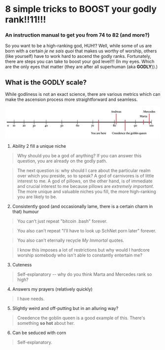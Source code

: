 # 8 simple tricks to BOOST your godly rank!!11!!!
### An instruction manual to get you from 74 to 82 (and more?)

So you want to be a high-ranking god, HUH!? Well, while some of us are born with a certain *je ne sais quoi* that makes us worthy of worship, others (like yourself) have to work hard to ascend the godly ranks. Fortunately, there are steps you can take to boost your god level!!! (In my eyes. Which are the only eyes that matter (they are after all superhuman (aka **GODLY**)).)

## What is the GODLY scale?
While godliness is not an exact science, there are various metrics which can make the ascension process more straightforward and seamless.


![Godliness isn't an exact science, but there are various metrics which can make the ascension process more straightforward and seamless.!](/how2begodly.png "The Approximate Godly Scale")

1. Ability 2 fill a unique niche


  > Why should you be a god of anything? If you can answer this question, you are already on the godly path. 
  
  > The next question is: why should I care about the particular realm over which you preside, so to speak? A god of carnivores is of little interest to me. A god of pillows, on the other hand, is of immediate and crucial interest to me because pillows are *extremely important*. The more unique and valuable niches you fill, the more high-ranking you are likely to be. 


2.  Consistently good (and occasionally lame, there is a certain charm in that) humour

  > You can't just repeat "bitcoin .bash" forever.

  > You also can't repeat "I'll have to look up SchNet porn later" forever.

  > You also can't eternally recycle *My Immortal* quotes.

  > I know this imposes a lot of restrictions but why would I hardcore worship somebody who isn't able to constantly entertain me?


3. Cuteness

  > Self-explanatory -- why do you think Marta and Mercedes rank so high?


4. Answers my prayers (relatively quickly)

  > I have needs. 


5. Slightly weird and off-putting but in an alluring way?

  > Creedence the goblin queen is a good example of this. There's something **so hot** about her.


6. Can be seduced with corn

  > Self-explanatory. 



